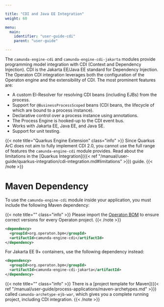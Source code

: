 ```yaml
---

title: "CDI and Java EE Integration"
weight: 60

menu:
  main:
    identifier: "user-guide-cdi"
    parent: "user-guide"

---
```


The `camunda-engine-cdi` and `camunda-engine-cdi-jakarta` modules provide programming model integration with CDI (Context and Dependency Injection).
CDI is the Jakarta EE/Java EE standard for Dependency Injection. The Operaton CDI integration leverages both the configuration of the Operaton engine
and the extensibility of CDI. The most prominent features are:

 * A custom El-Resolver for resolving CDI beans (including EJBs) from the process.
 * Support for `@BusinessProcessScoped` beans (CDI beans, the lifecycle of which are bound to a process instance).
 * Declarative control over a process instance using annotations.
 * The Process Engine is hooked-up to the CDI event bus.
 * Works with Jakarta EE, Java EE, and Java SE.
 * Support for unit testing.

{{< note title="Quarkus Engine Extension" class="info" >}}
Since Quarkus ArC does not aim to fully implement CDI 2.0, you cannot use the full range of features the `camunda-engine-cdi` module provides.
Read about the limitations in the [Quarkus Integration]({{< ref "/manual/user-guide/quarkus-integration/cdi-integration.md#limitations" >}}) guide.
{{< /note >}}

# Maven Dependency

To use the `camunda-engine-cdi` module inside your application, you must include the following Maven dependency:

{{< note title="" class="info" >}}
  Please import the [Operaton BOM](/get-started/apache-maven/) to ensure correct versions for every Operaton project.
{{< /note >}}

```xml
<dependency>
  <groupId>org.operaton.bpm</groupId>
  <artifactId>camunda-engine-cdi</artifactId>
</dependency>
```

For Jakarta EE 9+ containers, use the following dependency instead:

```xml
<dependency>
  <groupId>org.operaton.bpm</groupId>
  <artifactId>camunda-engine-cdi-jakarta</artifactId>
</dependency>
```

{{< note title="" class="info" >}}
  There is a [project template for Maven]({{< ref "/manual/user-guide/process-applications/maven-archetypes.md" >}}) called `camunda-archetype-ejb-war`, which gives you a complete running project, including CDI integration.
{{< /note >}}
